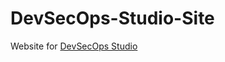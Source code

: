 # DevSecOps-Studio-Site

Website for [DevSecOps Studio](https://github.com/teacheraio/DevSecOps-Studio)
